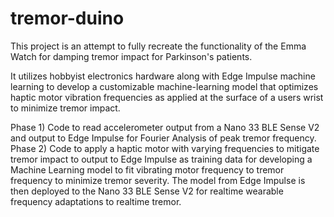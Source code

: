 # tremor-duino
This project is an attempt to fully recreate the functionality of the Emma Watch for damping tremor impact for Parkinson's patients.

It utilizes hobbyist electronics hardware along with Edge Impulse machine learning to develop a customizable machine-learning model that optimizes haptic motor vibration frequencies as applied at the surface of a users wrist to minimize tremor impact.

Phase 1) Code to read accelerometer output from a Nano 33 BLE Sense V2 and output to Edge Impulse for Fourier Analysis of peak tremor frequency.
Phase 2) Code to apply a haptic motor with varying frequencies to mitigate tremor impact to output to Edge Impulse as training data for developing a Machine Learning model to fit vibrating motor frequency to tremor frequency to minimize tremor severity. The model from Edge Impulse is then deployed to the Nano 33 BLE Sense V2 for realtime wearable frequency adaptations to realtime tremor.

